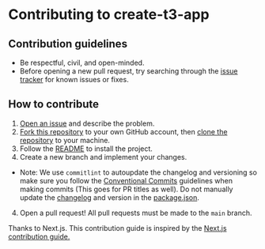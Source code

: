 # Contributing to create-t3-app

## Contribution guidelines

- Be respectful, civil, and open-minded.
- Before opening a new pull request, try searching through the [issue tracker](https://github.com/nexxeln/create-t3-app/issues) for known issues or fixes.

## How to contribute

1. [Open an issue](https://docs.github.com/en/issues/tracking-your-work-with-issues/creating-an-issue) and describe the problem.
2. [Fork this repository](https://docs.github.com/en/get-started/quickstart/fork-a-repo) to your own GitHub account, then [clone the repository](https://docs.github.com/en/repositories/creating-and-managing-repositories/cloning-a-repository) to your machine.
3. Follow the [README](https://github.com/nexxeln/create-t3-app#readme) to install the project.
4. Create a new branch and implement your changes.

- Note: We use `commitlint` to autoupdate the changelog and versioning so make sure you follow the [Conventional Commits](https://www.conventionalcommits.org/en/v1.0.0/) guidelines when making commits (This goes for PR titles as well). Do not manually update the [changelog](./CHANGELOG.md) and version in the [package.json](./package.json).

4. Open a pull request! All pull requests must be made to the `main` branch.

Thanks to Next.js. This contribution guide is inspired by the [Next.js contribution guide.](https://github.com/vercel/next.js/blob/canary/contributing.md)
